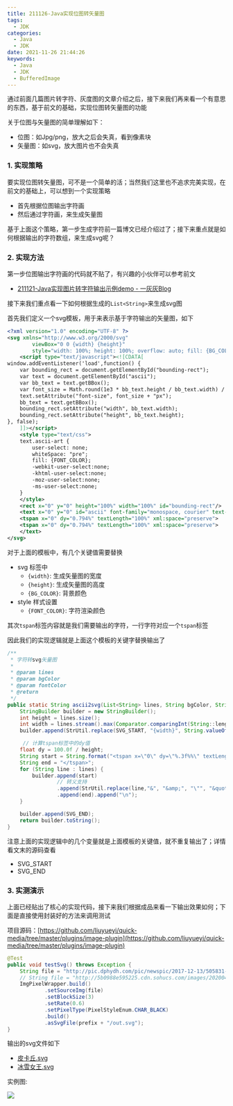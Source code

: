 ```yaml
---
title: 211126-Java实现位图转矢量图
tags:
  - JDK
categories:
  - Java
  - JDK
date: 2021-11-26 21:44:26
keywords:
  - Java
  - JDK
  - BufferedImage
---
```


通过前面几篇图片转字符、灰度图的文章介绍之后，接下来我们再来看一个有意思的东西，基于前文的基础，实现位图转矢量图的功能

关于位图与矢量图的简单理解如下：

- 位图：如Jpg/png，放大之后会失真，看到像素块
- 矢量图：如svg，放大图片也不会失真

<!-- more -->

### 1. 实现策略

要实现位图转矢量图，可不是一个简单的活；当然我们这里也不追求完美实现，在前文的基础上，可以想到一个实现策略

- 首先根据位图输出字符画
- 然后通过字符画，来生成矢量图


基于上面这个策略，第一步生成字符前一篇博文已经介绍过了；接下来重点就是如何根据输出的字符数组，来生成svg呢？

### 2. 实现方法

第一步位图输出字符画的代码就不贴了，有兴趣的小伙伴可以参考前文

* [211121-Java实现图片转字符输出示例demo - 一灰灰Blog](https://blog.hhui.top/hexblog/2021/11/21/211121-Java%E5%AE%9E%E7%8E%B0%E5%9B%BE%E7%89%87%E8%BD%AC%E5%AD%97%E7%AC%A6%E8%BE%93%E5%87%BA%E7%A4%BA%E4%BE%8Bdemo/)


接下来我们重点看一下如何根据生成的`List<String>`来生成svg图

首先我们定义一个svg模板，用于来表示基于字符输出的矢量图，如下

```svg
<?xml version="1.0" encoding="UTF-8" ?>
<svg xmlns="http://www.w3.org/2000/svg"
        viewBox="0 0 {width} {height}"
        style="width: 100%; height: 100%; overflow: auto; fill: {BG_COLOR}">
    <script type="text/javascript"><![CDATA[
window.addEventListener('load',function() {
    var bounding_rect = document.getElementById("bounding-rect");
    var text = document.getElementById("ascii");
    var bb_text = text.getBBox();
    var font_size = Math.round(1e3 * bb_text.height / bb_text.width) / 1e3;
    text.setAttribute("font-size", font_size + "px");
    bb_text = text.getBBox();
    bounding_rect.setAttribute("width", bb_text.width);
    bounding_rect.setAttribute("height", bb_text.height);
}, false);
    ]]></script>
    <style type="text/css">
    text.ascii-art {
        user-select: none;
        whiteSpace: "pre";
        fill: {FONT_COLOR};
        -webkit-user-select:none;
        -khtml-user-select:none;
        -moz-user-select:none;
        -ms-user-select:none;
    }
    </style>
    <rect x="0" y="0" height="100%" width="100%" id="bounding-rect"/>
    <text x="0" y="0" id="ascii" font-family="monospace, courier" text-anchor="start" font-size="1px" class="ascii-art">
    <tspan x="0" dy="0.794%" textLength="100%" xml:space="preserve">                                                                             ux                                               </tspan>
    <tspan x="0" dy="0.794%" textLength="100%" xml:space="preserve">                                                                     .....  </tspan>
    </text>
</svg>
```

对于上面的模板中，有几个关键值需要替换

- svg 标签中
	- `{width}`: 生成矢量图的宽度
	- `{height}`: 生成矢量图的高度
	- `{BG_COLOR}`: 背景颜色
- style 样式设置
	- `{FONT_COLOR}`: 字符渲染颜色


其次`tspan`标签内容就是我们需要输出的字符，一行字符对应一个`tspan`标签


因此我们的实现逻辑就是上面这个模板的关键字替换输出了

```java
/**
 * 字符转svg矢量图
 *
 * @param lines
 * @param bgColor
 * @param fontColor
 * @return
 */
public static String ascii2svg(List<String> lines, String bgColor, String fontColor) {
    StringBuilder builder = new StringBuilder();
    int height = lines.size();
    int width = lines.stream().max(Comparator.comparingInt(String::length)).get().length();
    builder.append(StrUtil.replace(SVG_START, "{width}", String.valueOf(width), "{height}", String.valueOf(height), "{BG_COLOR}", bgColor, "{FONT_COLOR}", fontColor));

	 // 计算tspan标签中的dy值
    float dy = 100.0f / height;
    String start = String.format("<tspan x=\"0\" dy=\"%.3f%%\" textLength=\"100%%\" xml:space=\"preserve\">", dy);
    String end = "</tspan>";
    for (String line : lines) {
        builder.append(start)
        		// 转义支持
                .append(StrUtil.replace(line,"&", "&amp;", "\"", "&quot;", "<", "&lt;", ">", "&gt;"))
                .append(end).append("\n");
    }

    builder.append(SVG_END);
    return builder.toString();
}
```

注意上面的实现逻辑中的几个变量就是上面模板的关键值，就不重复输出了；详情看文末的源码查看

- SVG_START
- SVG_END

### 3. 实测演示

上面已经贴出了核心的实现代码，接下来我们根据成品来看一下输出效果如何；下面是直接使用封装好的方法来调用测试

项目源码：[https://github.com/liuyueyi/quick-media/tree/master/plugins/image-plugin](https://github.com/liuyueyi/quick-media/tree/master/plugins/image-plugin)


```java
@Test
public void testSvg() throws Exception {
    String file = "http://pic.dphydh.com/pic/newspic/2017-12-13/505831-1.png";
	// String file = "http://5b0988e595225.cdn.sohucs.com/images/20200410/76499041d3b144b58d6ed83f307df8a3.jpeg";
    ImgPixelWrapper.build()
            .setSourceImg(file)
            .setBlockSize(3)
            .setRate(0.6)
            .setPixelType(PixelStyleEnum.CHAR_BLACK)
            .build()
            .asSvgFile(prefix + "/out.svg");
}
```

输出的svg文件如下

- [皮卡丘.svg](/imgs/211126/pkq.svg)
- [冰雪女王.svg](/imgs/211126/queen.svg)

实例图:

![](/imgs/211126/00.jpg)
